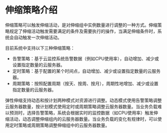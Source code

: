 # 伸缩策略介绍<a name="ZH-CN_TOPIC_0151270384"></a>

伸缩策略可以触发伸缩活动，是对伸缩组中实例数量进行调整的一种方式。伸缩策略规定了伸缩活动触发需要满足的条件及需要执行的操作，当满足伸缩条件时，系统会自动触发一次伸缩活动。

目前系统中支持以下三种伸缩策略：

-   告警策略：基于云监控系统告警数据（例如CPU使用率），自动增加、减少或设置指定数量的云服务器。
-   定时策略：基于配置的某个时间点，自动增加、减少或设置指定数量的云服务器。
-   周期策略：按照配置周期（按天、按周、按月），周期性地增加、减少或设置指定数量的云服务器。

弹性伸缩支持动态和按计划两种模式对资源进行调整。动态模式使用告警策略调整云服务器数量，按计划模式使用定时或周期策略调整云服务器数量。当业务负载难以预测时，选择告警策略，系统会根据实时的监控数据（如CPU使用率）触发伸缩活动，动态调整伸缩组内的云服务器数量。当业务负载的变化有规律时，可以使用定时策略或周期策略调整伸缩组中的云服务器数量。

